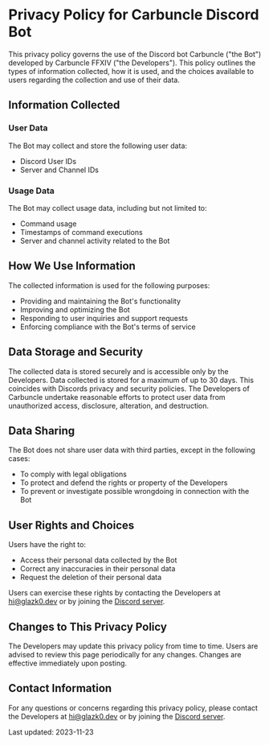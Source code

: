 # Privacy Policy for Carbuncle Discord Bot

This privacy policy governs the use of the Discord bot Carbuncle ("the Bot") developed by Carbuncle FFXIV ("the Developers"). This policy outlines the types of information collected, how it is used, and the choices available to users regarding the collection and use of their data.

## Information Collected

### User Data

The Bot may collect and store the following user data:

- Discord User IDs
- Server and Channel IDs

### Usage Data

The Bot may collect usage data, including but not limited to:

- Command usage
- Timestamps of command executions
- Server and channel activity related to the Bot

## How We Use Information

The collected information is used for the following purposes:

- Providing and maintaining the Bot's functionality
- Improving and optimizing the Bot
- Responding to user inquiries and support requests
- Enforcing compliance with the Bot's terms of service

## Data Storage and Security

The collected data is stored securely and is accessible only by the Developers. Data collected is stored for a maximum of up to 30 days. This coincides with Discords privacy and security policies. The Developers of Carbuncle undertake reasonable efforts to protect user data from unauthorized access, disclosure, alteration, and destruction.

## Data Sharing

The Bot does not share user data with third parties, except in the following cases:

- To comply with legal obligations
- To protect and defend the rights or property of the Developers
- To prevent or investigate possible wrongdoing in connection with the Bot

## User Rights and Choices

Users have the right to:

- Access their personal data collected by the Bot
- Correct any inaccuracies in their personal data
- Request the deletion of their personal data

Users can exercise these rights by contacting the Developers at hi@glazk0.dev or by joining the [Discord server](<(https://discord.gg/7rNFn2s2j8)>).

## Changes to This Privacy Policy

The Developers may update this privacy policy from time to time. Users are advised to review this page periodically for any changes. Changes are effective immediately upon posting.

## Contact Information

For any questions or concerns regarding this privacy policy, please contact the Developers at hi@glazk0.dev or by joining the [Discord server](<(https://discord.gg/7rNFn2s2j8)>).

Last updated: 2023-11-23
